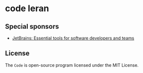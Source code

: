 # code leran

## Special sponsors

- [JetBrains: Essential tools for software developers and teams](https://www.jetbrains.com/)

## License

The `Code` is open-source program licensed under the MIT License.
